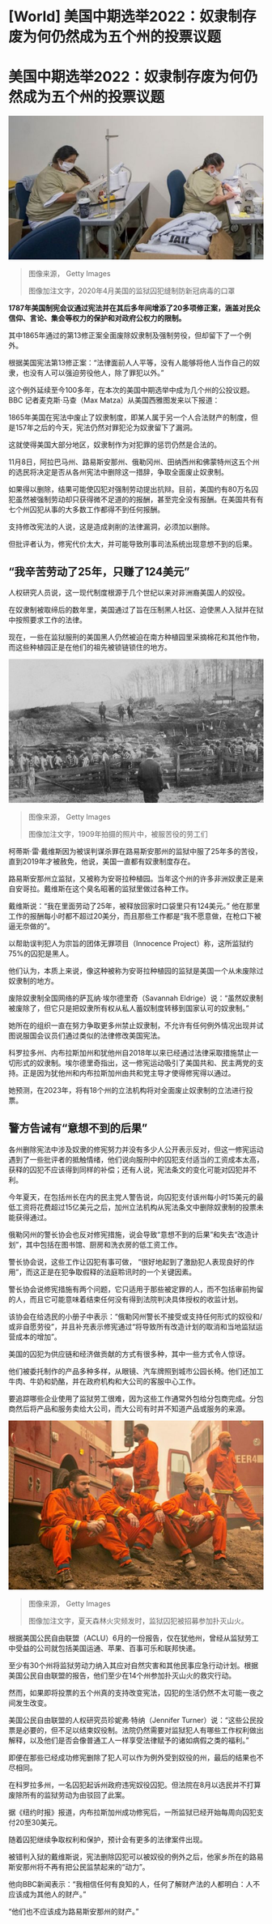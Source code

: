 # [World] 美国中期选举2022：奴隶制存废为何仍然成为五个州的投票议题

#  美国中期选举2022：奴隶制存废为何仍然成为五个州的投票议题


![2020年4月美国的监狱囚犯缝制防新冠病毒的口罩](_127281099_gettyimages-1210676417.jpg)

> 图像来源，  Getty Images
>
> 图像加注文字，2020年4月美国的监狱囚犯缝制防新冠病毒的口罩

**1787年美国制宪会议通过宪法并在其后多年间增添了20多项修正案，涵盖对民众信仰、言论、集会等权力的保护和对政府公权力的限制。**

其中1865年通过的第13修正案全面废除奴隶制及强制劳役，但却留下了一个例外。

根据美国宪法第13修正案：“法律面前人人平等，没有人能够将他人当作自己的奴隶，也没有人可以强迫劳役他人，除了罪犯以外。”

这个例外延续至今100多年，在本次的美国中期选举中成为几个州的公投议题。BBC 记者麦克斯·马查（Max Matza）从美国西雅图发来以下报道：

1865年美国在宪法中废止了奴隶制度，即某人属于另一个人合法财产的制度，但是157年之后的今天，宪法仍然对罪犯沦为奴隶留下了漏洞。

这就使得美国大部分地区，奴隶制作为对犯罪的惩罚仍然是合法的。

11月8日，阿拉巴马州、路易斯安那州、俄勒冈州、田纳西州和佛蒙特州这五个州的选民将决定是否从各州宪法中删除这一措辞，争取全面废止奴隶制。

如果得以删除，结果可能使囚犯对强制劳动提出抗辩。目前，美国约有80万名囚犯虽然被强制劳动却只获得微不足道的的报酬，甚至完全没有报酬。在美国共有有七个州囚犯从事的大多数工作都得不到任何报酬。

支持修改宪法的人说，这是造成剥削的法律漏洞，必须加以删除。

但批评者认为，修宪代价太大，并可能导致刑事司法系统出现意想不到的后果。

##  “我辛苦劳动了25年，只赚了124美元”

人权研究人员说，这一现代制度根源于几个世纪以来对非洲裔美国人的奴役。

在奴隶制被取缔后的数年里，美国通过了旨在压制黑人社区、迫使黑人入狱并在狱中按照要求工作的法律。

现在，一些在监狱服刑的美国黑人仍然被迫在南方种植园里采摘棉花和其他作物，而这些种植园正是在他们的祖先被锁链锁住的地方。

![年拍摄的照片中，被服苦役的劳工们](_127281268_gettyimages-518393044.jpg)

> 图像来源，  Getty Images
>
> 图像加注文字，1909年拍摄的照片中，被服苦役的劳工们

柯蒂斯·雷·戴维斯因为被误判谋杀罪在路易斯安那州的监狱中服了25年多的苦役，直到2019年才被赦免，他说，美国一直都有奴隶制度存在。

路易斯安那州立监狱，又被称为安哥拉种植园。当年这个州的许多非洲奴隶正是来自安哥拉。戴维斯在这个臭名昭著的监狱里做过各种工作。

戴维斯说：“我在里面劳动了25年，被释放回家时口袋里只有124美元。” 他在那里工作的报酬每小时都不超过20美分，而且那些工作都是“我不愿意做，在枪口下被逼无奈做的”。

以帮助误判犯人为宗旨的团体无罪项目（Innocence Project）称，这所监狱约75%的囚犯是黑人。

他们认为，本质上来说，像这种被称为安哥拉种植园的监狱是美国一个从未废除过奴隶制的地方。

废除奴隶制全国网络的萨瓦纳·埃尔德里奇（Savannah Eldrige）说：“虽然奴隶制被废除了，但它只是把奴隶所有权从私人蓄奴制度转移到国家认可的奴隶制。”

她所在的组织一直在努力争取更多州禁止奴隶制，不允许有任何例外情况出现并试图说服国会议员们通过类似的法律修改美国宪法。

科罗拉多州、内布拉斯加州和犹他州自2018年以来已经通过法律采取措施禁止一切形式的奴隶制。埃尔德里奇指出，这一修宪运动吸引了美国共和、民主两党的支持。正是因为犹他州和内布拉斯加州由共和党主导才使得修宪得以通过。

她预测，在2023年，将有18个州的立法机构将对全面废止奴隶制的立法进行投票。

##  警方告诫有“意想不到的后果”

各州删除宪法中涉及奴隶的修宪努力并没有多少人公开表示反对，但这一修宪运动遇到了一些批评者的抵触情绪，他们说向服刑中的囚犯支付适当的工资成本太高，获释的囚犯不应该得到同样的补偿；还有人说，宪法条文的变化可能对囚犯并不利。

今年夏天，在包括州长在内的民主党人警告说，向囚犯支付该州每小时15美元的最低工资将花费超过15亿美元之后，加州立法机构从宪法条文中删除奴隶制的投票未能获得通过。

俄勒冈州的警长协会也反对修宪措施，说会导致“意想不到的后果”和失去“改造计划”，其中包括在图书馆、厨房和洗衣房的低工资工作。

警长协会说，这些工作让囚犯有事可做， “很好地起到了激励犯人表现良好的作用”，而这正是在犯争取假释的法庭聆讯时的一个关键因素。

警长协会说修宪措施有两个问题，它只适用于那些被定罪的人，而不包括审前拘留的人，而且它可能意味着结束任何没有得到法院判决具体授权的收监计划。

该协会在给选民的小册子中表示：“俄勒冈州警长不接受或支持任何形式的奴役和/或非自愿劳役”，并且补充表示修宪通过“将导致所有改造计划的取消和当地监狱运营成本的增加”。

美国的囚犯为供应链和经济做贡献的方式有很多种，其中一些方式令人惊讶。

他们被委托制作的产品多种多样，从眼镜、汽车牌照到城市公园长椅。他们还加工牛肉、牛奶和奶酪，并在政府机构和大公司的客服中心工作。

要追踪哪些企业使用了监狱劳工很难，因为这些工作通常外包给分包商完成。分包商然后将产品和服务卖给大公司，而大公司有时并不知道产品或服务的来源。

![夏天森林火灾频发时，监狱囚犯被招募参加扑灭山火。](_127281105_gettyimages-1234904718.jpg)

> 图像来源，  Getty Images
>
> 图像加注文字，夏天森林火灾频发时，监狱囚犯被招募参加扑灭山火。

根据美国公民自由联盟（ACLU）6月的一份报告，仅在犹他州，曾经从监狱劳工中受益的公司就包括美国运通、苹果、百事可乐和联邦快递。

至少有30个州将监狱劳动力纳入其应对自然灾害和其他民事应急行动计划。根据美国公民自由联盟的报告，他们至少在14个州参加扑灭山火的救灾行动。

然而，如果即将投票的五个州真的支持改变宪法，囚犯的生活仍然不太可能一夜之间发生改变。

美国公民自由联盟的人权研究员珍妮弗·特纳（Jennifer Turner）说：“这些公民投票是必要的，但不足以结束奴役制。法院仍然需要对监狱犯人有哪些工作权利做出解释，以及他们是否会像普通工人一样享受法律赋予的诸如病假之类的福利。”

即便在那些已经成功修宪删除了犯人可以作为例外受到奴役的州，最后的结果也不尽相同。

在科罗拉多州，一名囚犯起诉州政府违宪奴役囚犯。但法院在8月以选民并不打算废除所有的监狱劳动为由驳回了此案。

据《纽约时报》报道，内布拉斯加州成功修宪后，一所监狱已经开始每周向囚犯支付20至30美元。

随着囚犯继续争取权利和保护，预计会有更多的法律案件出现。

被错判入狱的戴维斯说，宪法删除囚犯可以被奴役的例外之后，他家乡所在的路易斯安那州将不再有把公民监禁起来的“动力”。

他向BBC新闻表示：“我相信任何有良知的人，任何了解财产法的人都明白：人不应该成为其他人的财产。”

“他们也不应该成为路易斯安那州的财产。”


